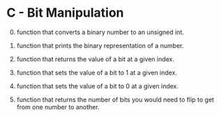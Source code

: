 # C - Bit Manipulation

0. function that converts a binary number to an unsigned int.

1. function that prints the binary representation of a number.

2. function that returns the value of a bit at a given index.

3. function that sets the value of a bit to 1 at a given index.

4. function that sets the value of a bit to 0 at a given index.

5. function that returns the number of bits you would need to flip to get from one number to another.
